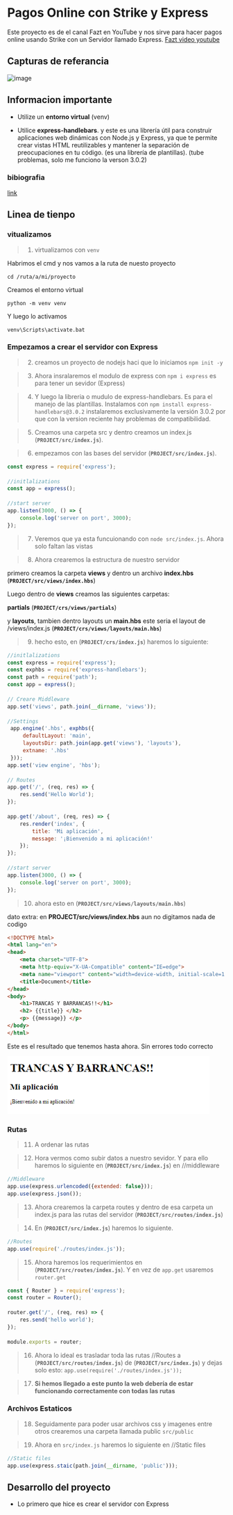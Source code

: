 # Pagos Online con Strike y Express

Este proyecto es de el canal Fazt en YouTube y nos sirve para hacer pagos online usando Strike con un Servidor llamado Express. [Fazt video youtube](https://youtu.be/o9eij8FEvuA?list=PLKP3VSziSreOV5KR4FYsNfMUoSQ8jZ0Rt)

## Capturas de referancia

![image](./img/)

## Informacion importante

- Utilize un **entorno virtual** (venv)

- Utilice **express-handlebars**. y este es una librería útil para construir aplicaciones web dinámicas con Node.js y Express, ya que te permite crear vistas HTML reutilizables y mantener la separación de preocupaciones en tu código. (es una librería de plantillas). (tube problemas, solo me funciono la verson 3.0.2)



 ### bibiografia

[link]()

## Linea de tienpo

### vitualizamos

>1. virtualizamos con `venv`

Habrimos el cmd y nos vamos a la ruta de nuesto proyecto

    cd /ruta/a/mi/proyecto

Creamos el entorno virtual

    python -m venv venv

Y luego lo activamos

    venv\Scripts\activate.bat

### Empezamos a crear el servidor con Express

>2. creamos un proyecto de nodejs haci que lo iniciamos `npm init -y`

>3. Ahora insralaremos el modulo de express con `npm i express` es para tener un sevidor (Express)

>4. Y luego la libreria o mudulo de express-handlebars. Es para el manejo de las plantillas. Instalamos con `npm install express-handlebars@3.0.2` instalaremos exclusivamente la versión 3.0.2 por que con la version reciente hay problemas de compatibilidad.

>5. Creamos una carpeta src y dentro creamos un index.js (**`PROJECT/src/index.js`**).

>6. empezamos con las bases del servidor (**`PROJECT/src/index.js`**).

```js
const express = require('express');

//initlalizations
const app = express();

//start server
app.listen(3000, () => {
    console.log('server on port', 3000);
});
```
> 7. Veremos que ya esta funcuionando con `node src/index.js`. Ahora solo faltan las vistas

> 8. Ahora crearemos la estructura de nuestro servidor

primero creamos la carpeta **views** y dentro un archivo **index.hbs** (**`PROJECT/src/views/index.hbs`**)

Luego dentro de **views** creamos las siguientes carpetas:

**partials** (**`PROJECT/crs/views/partials`**)

y **layouts**, tambien dentro layouts un **main.hbs** este seria el layout de /views/index.js (**`PROJECT/crs/views/layouts/main.hbs`**)

> 9. hecho esto, en (**`PROJECT/crs/index.js`**) haremos lo siguiente:

```js
//initlalizations
const express = require('express');
const exphbs = require('express-handlebars');
const path = require('path');
const app = express();

// Creare Middleware
app.set('views', path.join(__dirname, 'views')); 

//Settings
 app.engine('.hbs', exphbs({
     defaultLayout: 'main',
     layoutsDir: path.join(app.get('views'), 'layouts'),
     extname: '.hbs'
 }));
app.set('view engine', 'hbs');

// Routes
app.get('/', (req, res) => {
    res.send('Hello World');
});

app.get('/about', (req, res) => {
    res.render('index', { 
        title: 'Mi aplicación', 
        message: '¡Bienvenido a mi aplicación!' 
    });
});

//start server
app.listen(3000, () => {
    console.log('server on port', 3000);
});
```

> 10. ahora esto en (**`PROJECT/src/views/layouts/main.hbs`**)

dato extra: en **PROJECT/src/views/index.hbs** aun no digitamos nada de codigo

```html
<!DOCTYPE html>
<html lang="en">
<head>
    <meta charset="UTF-8">
    <meta http-equiv="X-UA-Compatible" content="IE=edge">
    <meta name="viewport" content="width=device-width, initial-scale=1.0">
    <title>Document</title>
</head>
<body>
    <h1>TRANCAS Y BARRANCAS!!</h1>
    <h2> {{title}} </h2>
    <p> {{message}} </p>
</body>
</html>
```
Este es el resultado que tenemos hasta ahora. Sin errores todo correcto

![image](./img/image_1.png)

### Rutas

> 11. A ordenar las rutas

>12. Hora vermos como subir datos a nuestro sevidor. Y para ello haremos lo siguiente en (**`PROJECT/src/index.js`**) en //middleware

```js
//Middleware
app.use(express.urlencoded({extended: false}));
app.use(express.json());
```

> 13. Ahora crearemos la carpeta routes y dentro de esa carpeta un index.js para las rutas del servidor (**`PROJECT/src/routes/index.js`**)

> 14. En (**`PROJECT/src/index.js`**) haremos lo siguiente.

```js
//Routes
app.use(require('./routes/index.js'));
```

>15. Ahora haremos los requerimientos en (**`PROJECT/src/routes/index.js`**). Y en vez de `app.get` usaremos `router.get`

```js
const { Router } = require('express');
const router = Router();

router.get('/', (req, res) => {
    res.send('hello world');
});

module.exports = router;
```

> 16. Ahora lo ideal es trasladar toda las rutas //Routes a (**`PROJECT/src/routes/index.js`**) de (**`PROJECT/src/index.js`**) y dejas solo esto: `app.use(require('./routes/index.js'));`

> 17. **Si hemos llegado a este punto la web debería de estar funcionando correctamente con todas las rutas**

### Archivos Estaticos

>18. Seguidamente para poder usar archivos css y imagenes entre otros crearemos una carpeta llamada public `src/public`

>19. Ahora en `src/index.js` haremos lo siguiente en //Static files

```js
//Static files
app.use(express.staic(path.join(__dirname, 'public')));
```



## Desarrollo del proyecto

- Lo primero que hice es crear el servidor con Express